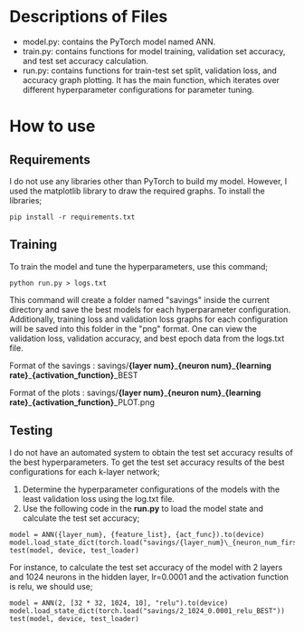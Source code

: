 
# Descriptions of Files

- model.py: contains the PyTorch model named ANN.
- train.py: contains functions for model training, validation set accuracy, and test set accuracy calculation.
- run.py: contains functions for train-test set split, validation loss, and accuracy graph plotting. It has the main function, which iterates over different hyperparameter configurations for parameter tuning.

# How to use

## Requirements
I do not use any libraries other than PyTorch to build my model. However, I used the matplotlib library to draw the required graphs. To install the libraries;

    pip install -r requirements.txt 


## Training

To train the model and tune the hyperparameters, use this command;

    python run.py > logs.txt

This command will create a folder named "savings" inside the current directory and save the best models for each hyperparameter configuration. Additionally, training loss and validation loss graphs for each configuration will be saved into this folder in the "png" format. One can view the validation loss, validation accuracy, and best epoch data from the logs.txt file.


Format of the savings : savings/**{layer num}**\_**{neuron num}**\_**{learning rate}**\_**{activation_function}**\_BEST

Format of the plots : savings/**{layer num}**\_**{neuron num}**\_**{learning rate}**\_**{activation_function}**\_PLOT.png


## Testing

I do not have an automated system to obtain the test set accuracy results of the best hyperparameters. To get the test set accuracy results of the best configurations for each k-layer network;

1. Determine the hyperparameter configurations of the models with the least validation loss using the log.txt file.
2. Use the following code in the **run.py** to load the model state and calculate the test set accuracy;

```
model = ANN({layer_num}, {feature_list}, {act_func}).to(device) 
model.load_state_dict(torch.load("savings/{layer_num}\_{neuron_num_first_layer}\_{lr}\_{activation_function}\_BEST")) 
test(model, device, test_loader)  
```

For instance, to calculate the test set accuracy of the model with 2 layers and 1024 neurons in the hidden layer, lr=0.0001 and the activation function is relu, we should use;

    model = ANN(2, [32 * 32, 1024, 10], "relu").to(device)
    model.load_state_dict(torch.load("savings/2_1024_0.0001_relu_BEST"))
    test(model, device, test_loader)